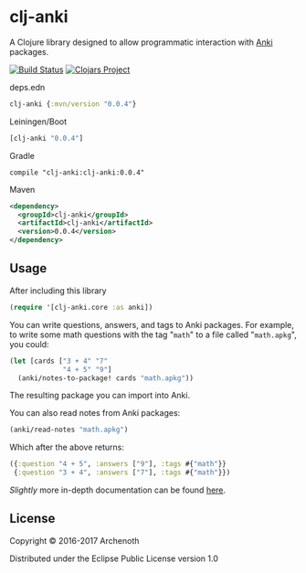# clj-anki
A Clojure library designed to allow programmatic interaction
with [Anki](http://ankisrs.net/) packages.

[![Build Status](https://github.com/Archenoth/clj-anki/actions/workflows/clojure.yml/badge.svg)](https://github.com/Archenoth/clj-anki/actions/workflows/clojure.yml)
[![Clojars Project](https://img.shields.io/clojars/v/clj-anki.svg)](https://clojars.org/clj-anki)

deps.edn
```clojure
clj-anki {:mvn/version "0.0.4"}
```

Leiningen/Boot

```clojure
[clj-anki "0.0.4"]
```

Gradle

```
compile "clj-anki:clj-anki:0.0.4"
```

Maven

```xml
<dependency>
  <groupId>clj-anki</groupId>
  <artifactId>clj-anki</artifactId>
  <version>0.0.4</version>
</dependency>
```

## Usage

After including this library

```clojure
(require '[clj-anki.core :as anki])
```

You can write questions, answers, and tags to Anki packages. For
example, to write some math questions with the tag "`math`" to a file
called "`math.apkg`", you could:

```clojure
(let [cards ["3 + 4" "7"
             "4 + 5" "9"]
  (anki/notes-to-package! cards "math.apkg"))
```

The resulting package you can import into Anki.

You can also read notes from Anki packages:

```clojure
(anki/read-notes "math.apkg")
```

Which after the above returns:

```clojure
({:question "4 + 5", :answers ["9"], :tags #{"math"}}
 {:question "3 + 4", :answers ["7"], :tags #{"math"}})
```

*Slightly* more in-depth documentation can be
found [here](doc/intro.md).

## License

Copyright © 2016-2017 Archenoth

Distributed under the Eclipse Public License version 1.0
